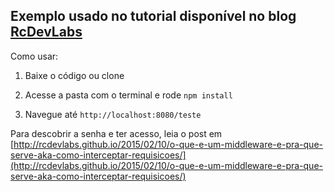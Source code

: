 ## Exemplo usado no tutorial disponível no blog [RcDevLabs](http://rcevlabs.github.io)

Como usar:

1. Baixe o código ou clone

2. Acesse a pasta com o terminal e rode `npm install`

3. Navegue até `http://localhost:8080/teste`

Para descobrir a senha e ter acesso, leia o post em [http://rcdevlabs.github.io/2015/02/10/o-que-e-um-middleware-e-pra-que-serve-aka-como-interceptar-requisicoes/](http://rcdevlabs.github.io/2015/02/10/o-que-e-um-middleware-e-pra-que-serve-aka-como-interceptar-requisicoes/)
